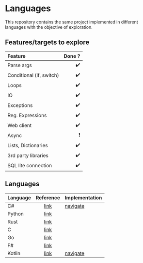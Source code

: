 # Languages

This repository contains the same project implemented in different languages with the objective of exploration.

## Features/targets to explore

| Feature                  |                   Done ? |
| :----------------------- | -----------------------: |
| Parse args               |       :heavy_check_mark: |
| Conditional (if, switch) |       :heavy_check_mark: |
| Loops                    |       :heavy_check_mark: |
| IO                       |       :heavy_check_mark: |
| Exceptions               |       :heavy_check_mark: |
| Reg. Expressions         |       :heavy_check_mark: |
| Web client               |       :heavy_check_mark: |
| Async                    | :heavy_exclamation_mark: |
| Lists, Dictionaries      |       :heavy_check_mark: |
| 3rd party libraries      |       :heavy_check_mark: |
| SQL lite connection      |       :heavy_check_mark: |


## Languages

| Language |                                 Reference                                  | Implementation       |
| :------- | :------------------------------------------------------------------------: | :------------------- |
| C#       | [link](https://docs.microsoft.com/en-us/dotnet/csharp/language-reference/) | [navigate](/csharp/) |
| Python   |                [link](https://docs.python.org/3/index.html)                |                      |
| Rust     |       [link](https://doc.rust-lang.org/reference/introduction.html)        |                      |
| C        |    [link](https://www.gnu.org/software/gnu-c-manual/gnu-c-manual.html)     |                      |
| Go       |                    [link](https://golang.org/ref/spec)                     |                      |
| F#       | [link](https://docs.microsoft.com/en-us/dotnet/fsharp/language-reference/) |                      |
| Kotlin   |          [link](https://kotlinlang.org/spec/introduction.html)             | [navigate](/kotlin/) |
